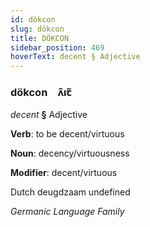 ```yaml
---
id: dökcon
slug: dökcon
title: DÖKCON
sidebar_position: 469
hoverText: decent § Adjective
---
```


### dökcon&emsp;<span kind="abugida">ʌ̑ıꞇ̃</span>

*decent* **§** Adjective

**Verb**: to be decent/virtuous

**Noun**: decency/virtuousness

**Modifier**: decent/virtuous

Dutch deugdzaam undefined

*Germanic Language Family*